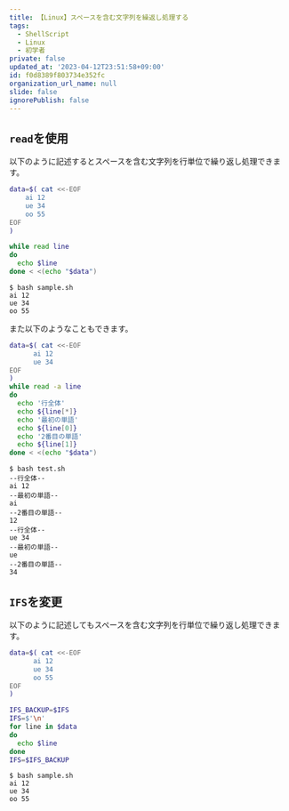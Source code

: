 ```yaml
---
title: 【Linux】スペースを含む文字列を繰返し処理する
tags:
  - ShellScript
  - Linux
  - 初学者
private: false
updated_at: '2023-04-12T23:51:58+09:00'
id: f0d8389f803734e352fc
organization_url_name: null
slide: false
ignorePublish: false
---
```

## `read`を使用

以下のように記述するとスペースを含む文字列を行単位で繰り返し処理できます。  
  
```bash:sample.sh
data=$( cat <<-EOF
    ai 12
    ue 34
    oo 55
EOF
)

while read line
do
  echo $line
done < <(echo "$data")
```

```terminal
$ bash sample.sh
ai 12
ue 34
oo 55
```

また以下のようなこともできます。  

```bash:sample.sh
data=$( cat <<-EOF
      ai 12
      ue 34
EOF
)
while read -a line
do
  echo '行全体'
  echo ${line[*]}
  echo '最初の単語'
  echo ${line[0]}
  echo '2番目の単語'
  echo ${line[1]}
done < <(echo "$data")
```

```terminal
$ bash test.sh
--行全体--
ai 12
--最初の単語--
ai
--2番目の単語--
12
--行全体--
ue 34
--最初の単語--
ue
--2番目の単語--
34
```

## `IFS`を変更

以下のように記述してもスペースを含む文字列を行単位で繰り返し処理できます。  

```bash:sample.sh
data=$( cat <<-EOF
      ai 12
      ue 34
      oo 55
EOF
)

IFS_BACKUP=$IFS
IFS=$'\n'
for line in $data
do
  echo $line
done
IFS=$IFS_BACKUP
```

```terminal
$ bash sample.sh
ai 12
ue 34
oo 55
```
